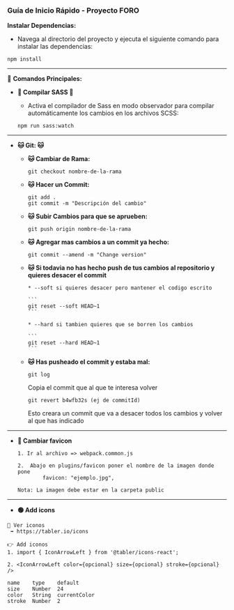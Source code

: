 ### Guía de Inicio Rápido - Proyecto FORO

**Instalar Dependencias:**

-   Navega al directorio del proyecto y ejecuta el siguiente comando para
    instalar las dependencias:

```
npm install
```

---

🚀 **Comandos Principales:**

-   **🔴 Compilar SASS 🔴**

    -   Activa el compilador de Sass en modo observador para compilar
        automáticamente los cambios en los archivos SCSS:

    ```
    npm run sass:watch
    ```

---

-   **🐱 Git: 🐱**

    -   **🐱 Cambiar de Rama:**

        ```
        git checkout nombre-de-la-rama
        ```

    -   **🐱 Hacer un Commit:**

        ```
        git add .
        git commit -m "Descripción del cambio"
        ```

    -   **🐱 Subir Cambios para que se aprueben:**

        ```
        git push origin nombre-de-la-rama
        ```

    -   **🐱 Agregar mas cambios a un commit ya hecho:**

        ```
        git commit --amend -m "Change version"
        ```

    -   **🐱 Si todavia no has hecho push de tus cambios al repositorio y
        quieres desacer el commit**

            * --soft si quieres desacer pero mantener el codigo escrito

            ```
            git reset --soft HEAD~1
            ```

            * --hard si tambien quieres que se borren los cambios

            ```
            git reset --hard HEAD~1
            ```

    -   **🐱 Has pusheado el commit y estaba mal:**

        ```
        git log
        ```

        Copia el commit que al que te interesa volver

        ```
        git revert b4wfb32s (ej de commitId)
        ```

        Esto creara un commit que va a desacer todos los cambios y volver al que
        has indicado

---

-   **🌅 Cambiar favicon**

    ```
    1. Ir al archivo => webpack.common.js

    2. 	Abajo en plugins/favicon poner el nombre de la imagen donde pone
    		favicon: "ejemplo.jpg",

    Nota: La imagen debe estar en la carpeta public

    ```

---

-   **🟢 Add icons**

```
👀 Ver iconos
 ➡️ https://tabler.io/icons
```

```
👉 Add iconos
1. import { IconArrowLeft } from '@tabler/icons-react';

2. <IconArrowLeft color={opcional} size={opcional} stroke={opcional} />

name	type	default
size	Number	24
color	String	currentColor
stroke	Number	2
```
